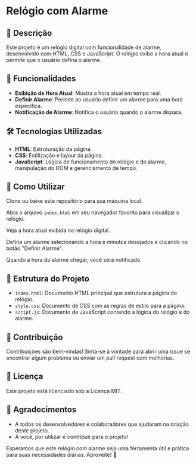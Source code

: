 # Relógio com Alarme

## 📒 Descrição
Este projeto é um relógio digital com funcionalidade de alarme, desenvolvido com HTML, CSS e JavaScript. O relógio exibe a hora atual e permite que o usuário defina o alarme.

## 🚀 Funcionalidades
- **Exibição de Hora Atual**: Mostra a hora atual em tempo real.
- **Definir Alarme**: Permite ao usuário definir um alarme para uma hora específica.
- **Notificação de Alarme**: Notifica o usuário quando o alarme dispara.

## 🛠️ Tecnologias Utilizadas
- **HTML**: Estruturação da página.
- **CSS**: Estilização e layout da página.
- **JavaScript**: Lógica de funcionamento do relógio e do alarme, manipulação do DOM e gerenciamento de tempo.

## 🧐 Como Utilizar
Clone ou baixe este repositório para sua máquina local.

Abra o arquivo `index.html` em seu navegador favorito para visualizar o relógio.

Veja a hora atual exibida no relógio digital.

Defina um alarme selecionando a hora e minutos desejados e clicando no botão "Definir Alarme".

Quando a hora do alarme chegar, você será notificado.

## 📂 Estrutura do Projeto
- `index.html`: Documento HTML principal que estrutura a página do relógio.
- `style.css`: Documento de CSS com as regras de estilo para a página.
- `script.js`: Documento de JavaScript contendo a lógica do relógio e do alarme.

## 🤝 Contribuição
Contribuições são bem-vindas! Sinta-se à vontade para abrir uma issue se encontrar algum problema ou enviar um pull request com melhorias.

## 📄 Licença
Este projeto está licenciado sob a Licença MIT.

## 💬 Agradecimentos
- A todos os desenvolvedores e colaboradores que ajudaram na criação deste projeto.
- A você, por utilizar e contribuir para o projeto!

Esperamos que este relógio com alarme seja uma ferramenta útil e prática para suas necessidades diárias. Aproveite! 🚀
